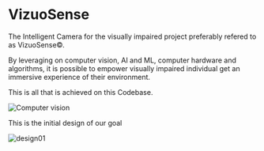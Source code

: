 # VizuoSense
The Intelligent Camera for the visually impaired project preferably refered to as VizuoSense©.

By leveraging on computer vision, AI and ML, computer hardware and algorithms, it is possible to empower visually impaired individual get an immersive experience of their environment.


This is all that is achieved on this Codebase.

![Computer vision](https://raw.githubusercontent.com/Evahns/VizuoSense/main/Resources/cv1.webp)

This is the initial design of our goal

![design01](https://github.com/Evahns/VizuoSense/blob/71199b21948f464160eaf7ef19b9acdeb3a25360/Resources/wf.png)

